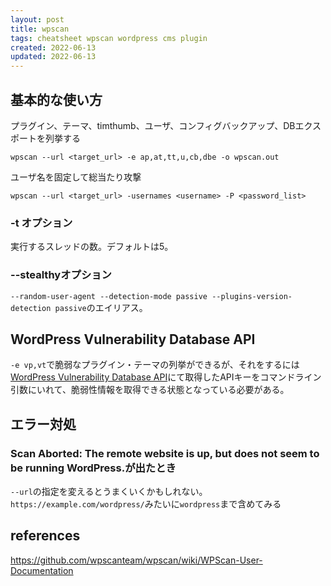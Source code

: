 ```yaml
---
layout: post
title: wpscan
tags: cheatsheet wpscan wordpress cms plugin
created: 2022-06-13
updated: 2022-06-13
---
```


## 基本的な使い方

プラグイン、テーマ、timthumb、ユーザ、コンフィグバックアップ、DBエクスポートを列挙する
```
wpscan --url <target_url> -e ap,at,tt,u,cb,dbe -o wpscan.out
```

ユーザ名を固定して総当たり攻撃
```
wpscan --url <target_url> -usernames <username> -P <password_list>
```

### -t オプション

実行するスレッドの数。デフォルトは5。

### &#45;&#45;stealthyオプション

```--random-user-agent --detection-mode passive --plugins-version-detection passive```のエイリアス。

## WordPress Vulnerability Database API

```-e vp,vt```で脆弱なプラグイン・テーマの列挙ができるが、それをするには[WordPress Vulnerability Database API](https://wpscan.com/api)にて取得したAPIキーをコマンドライン引数にいれて、脆弱性情報を取得できる状態となっている必要がある。

## エラー対処

### Scan Aborted: The remote website is up, but does not seem to be running WordPress.が出たとき

```--url```の指定を変えるとうまくいくかもしれない。```https://example.com/wordpress/```みたいに```wordpress```まで含めてみる


## references

https://github.com/wpscanteam/wpscan/wiki/WPScan-User-Documentation
